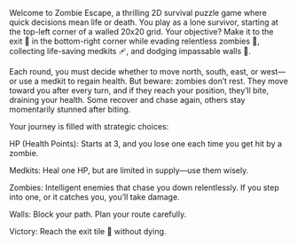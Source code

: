 Welcome to Zombie Escape, a thrilling 2D survival puzzle game where quick decisions mean life or death. You play as a lone survivor, starting at the top-left corner of a walled 20x20 grid. Your objective? Make it to the exit 🚪 in the bottom-right corner while evading relentless zombies 🧟, collecting life-saving medkits 🩹, and dodging impassable walls 🧱.

Each round, you must decide whether to move north, south, east, or west—or use a medkit to regain health. But beware: zombies don’t rest. They move toward you after every turn, and if they reach your position, they’ll bite, draining your health. Some recover and chase again, others stay momentarily stunned after biting.

Your journey is filled with strategic choices:

HP (Health Points): Starts at 3, and you lose one each time you get hit by a zombie.

Medkits: Heal one HP, but are limited in supply—use them wisely.

Zombies: Intelligent enemies that chase you down relentlessly. If you step into one, or it catches you, you’ll take damage.

Walls: Block your path. Plan your route carefully.

Victory: Reach the exit tile 🚪 without dying.
